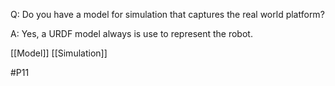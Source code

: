Q: Do you have a model for simulation that captures the real world platform?

A: Yes, a URDF model always is use to represent the robot.

[[Model]]
[[Simulation]]

#P11 